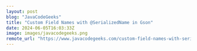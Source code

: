 ```yaml
---
layout: post
blog: "JavaCodeGeeks"
title: "Custom Field Names with @SerializedName in Gson"
date: 2024-06-05T16:03:33Z
image: images/javacodegeeks.png
remote_url: "https://www.javacodegeeks.com/custom-field-names-with-serializedname-in-gson.html"
---
```

